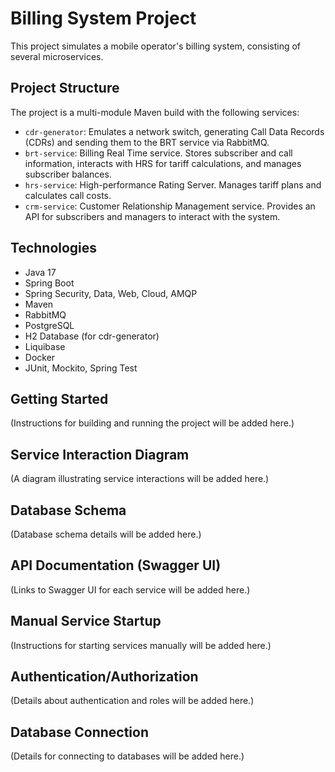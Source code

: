 # Billing System Project

This project simulates a mobile operator's billing system, consisting of several microservices.

## Project Structure

The project is a multi-module Maven build with the following services:

- `cdr-generator`: Emulates a network switch, generating Call Data Records (CDRs) and sending them to the BRT service via RabbitMQ.
- `brt-service`: Billing Real Time service. Stores subscriber and call information, interacts with HRS for tariff calculations, and manages subscriber balances.
- `hrs-service`: High-performance Rating Server. Manages tariff plans and calculates call costs.
- `crm-service`: Customer Relationship Management service. Provides an API for subscribers and managers to interact with the system.

## Technologies

- Java 17
- Spring Boot
- Spring Security, Data, Web, Cloud, AMQP
- Maven
- RabbitMQ
- PostgreSQL
- H2 Database (for cdr-generator)
- Liquibase
- Docker
- JUnit, Mockito, Spring Test

## Getting Started

(Instructions for building and running the project will be added here.)

## Service Interaction Diagram

(A diagram illustrating service interactions will be added here.)

## Database Schema

(Database schema details will be added here.)

## API Documentation (Swagger UI)

(Links to Swagger UI for each service will be added here.)

## Manual Service Startup

(Instructions for starting services manually will be added here.)

## Authentication/Authorization

(Details about authentication and roles will be added here.)

## Database Connection

(Details for connecting to databases will be added here.) 